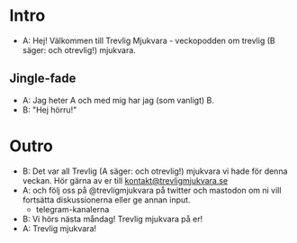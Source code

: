 # Intro
- A: Hej! Välkommen till Trevlig Mjukvara - veckopodden om trevlig (B säger: och otrevlig!) mjukvara.

## Jingle-fade
- A: Jag heter A och med mig har jag (som vanligt) B. 
- B: "Hej hörru!"

# Outro
- B: Det var all Trevlig (A säger: och otrevlig!) mjukvara vi hade för denna veckan. Hör gärna av er till kontakt@trevligmjukvara.se 
- A: och följ oss på @trevligmjukvara på twitter och mastodon om ni vill fortsätta diskussionerna eller ge annan input.
  - telegram-kanalerna
- B: Vi hörs nästa måndag! Trevlig mjukvara på er!
- A: Trevlig mjukvara!